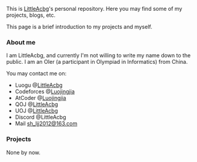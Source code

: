 This is [LittleAcbg](https://github.com/LittleAcbg)'s personal repository. Here you may find some of my projects, blogs, etc.

This page is a brief introduction to my projects and myself.

### About me

I am LittleAcbg, and currently I'm not willing to write my name down to the public. I am an OIer (a participant in Olympiad in Informatics) from China.

You may contact me on:

- Luogu @[LittleAcbg](https://www.luogu.com.cn/user/531709)
- Codeforces @[Luojingjia](https://codeforces.com/profile/Luojingjia)
- AtCoder @[Luojingjia](https://atcoder.jp/users/Luojingjia)
- QOJ @[LittleAcbg](https://qoj.ac/user/profile/LittleAcbg)
- UOJ @[LittleAcbg](https://uoj.ac/user/profile/LittleAcbg)
- Discord @LittleAcbg
- Mail [sh_ljj2012@163.com](mailto:sh_ljj2012@163.com)

### Projects

None by now.

